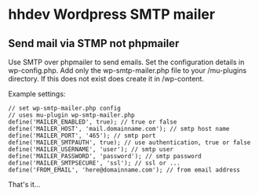 # hhdev Wordpress SMTP mailer
## Send mail via STMP not phpmailer

Use SMTP over phpmailer to send emails. 
Set the configuration details in wp-config.php.
Add only the wp-smtp-mailer.php file to your /mu-plugins directory. If this does not exist does create it in /wp-content. 

Example settings:
``` 
// set wp-smtp-mailer.php config
// uses mu-plugin wp-smtp-mailer.php
define('MAILER_ENABLED', true); // true or false
define('MAILER_HOST', 'mail.domainname.com'); // smtp host name
define('MAILER_PORT', '465'); // smtp port
define('MAILER_SMTPAUTH', true); // use authentication, true or false
define('MAILER_USERNAME', 'user'); // smtp user
define('MAILER_PASSWORD', 'password'); // smtp password
define('MAILER_SMTPSECURE', 'ssl'); // ssl or ...
define('FROM_EMAIL', 'here@domainname.com'); // from email address
```

That's it...